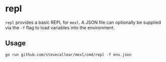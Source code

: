 # repl
`repl` provides a basic REPL for `mexl`. A JSON file can optionally be supplied via the `-f` flag to load variables into the environment.

## Usage
`go run github.com/stevecallear/mexl/cmd/repl -f env.json`

